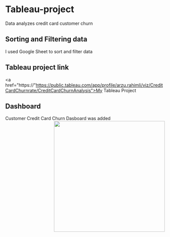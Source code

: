 # Tableau-project
Data analyzes credit card customer churn 

## Sorting and Filtering data
I used Google Sheet to sort and filter data

## Tableau project link
<a href="https://"https://public.tableau.com/app/profile/arzu.rahimli/viz/CreditCardChurnrate/CreditCardChurnAnalysis">My Tableau Project</a>

## Dashboard
Customer Credit Card Churn Dasboard was added
<img src ='https://github.com/arzurahimli/Tableau-project/blob/main/Credit%20Card%20Churn%20Analysis.PNG' width="350" height="auto" align="right"/>
